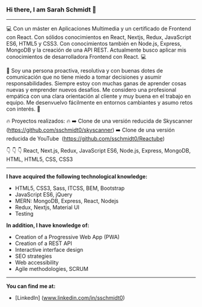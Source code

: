 ### Hi there, I am Sarah Schmidt 👋

---

💻 Con un máster en Aplicaciones Multimedia y un certificado de Frontend con React. Con sólidos conocimientos en React, Nextjs, Redux, JavaScript ES6, HTML5 y CSS3. Con conocimientos también en Node.js, Express, MongoDB y la creación de una API REST. Actualmente busco aplicar mis conocimientos de desarrolladora Frontend con React. 💻

🙋 Soy una persona proactiva, resolutiva y con buenas dotes de comunicación que no tiene miedo a tomar decisiones y asumir responsabilidades. Siempre estoy con muchas ganas de aprender cosas nuevas y emprender nuevos desafíos. Me considero una profesional empática con una clara orientación al cliente y muy buena en el trabajo en equipo. Me desenvuelvo fácilmente en entornos cambiantes y asumo retos con interés. 🙋

🔥 Proyectos realizados: 🔥
➡️ Clone de una versión reducida de Skyscanner  (https://github.com/sschmidt0/skyscanner)
➡️ Clone de una versión reducida de YouTube  (https://github.com/sschmidt0/Reactube)

👇 👇 👇
React, Next.js, Redux, JavaScript ES6, Node.js, Express, MongoDB, HTML, HTML5, CSS, CSS3

---

**I have acquired the following technological knowledge:**
- HTML5, CSS3, Sass, ITCSS, BEM, Bootstrap
- JavaScript ES6, jQuery
- MERN: MongoDB, Express, React, Nodejs
- Redux, Nextjs, Material UI
- Testing

**In addition, I have knowledge of:**
- Creation of a Progressive Web App (PWA)
- Creation of a REST API
- Interactive interface design
- SEO strategies
- Web accessibility
- Agile methodologies, SCRUM

---

**You can find me at:**

- [LinkedIn] (www.linkedin.com/in/sschmidt0)

